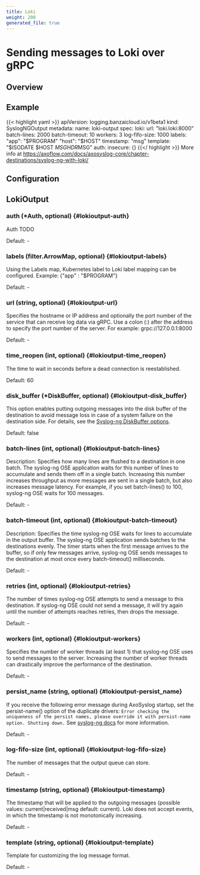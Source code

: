 ```yaml
---
title: Loki
weight: 200
generated_file: true
---
```


# Sending messages to Loki over gRPC
## Overview

## Example
{{< highlight yaml >}}
apiVersion: logging.banzaicloud.io/v1beta1
kind: SyslogNGOutput
metadata:
  name: loki-output
spec:
  loki:
    url: 	"loki.loki:8000"
    batch-lines: 2000
    batch-timeout: 10
    workers: 3
    log-fifo-size: 1000
    labels:
      "app": "$PROGRAM"
      "host": "$HOST"
    timestamp: "msg"
    template: "$ISODATE $HOST $MSGHDR$MSG"
    auth:
      insecure: {}
{{</ highlight >}}
More info at https://axoflow.com/docs/axosyslog-core/chapter-destinations/syslog-ng-with-loki/


## Configuration
## LokiOutput

### auth (*Auth, optional) {#lokioutput-auth}

Auth TODO 

Default: -

### labels (filter.ArrowMap, optional) {#lokioutput-labels}

Using the Labels map, Kubernetes label to Loki label mapping can be configured. Example: {"app" : "$PROGRAM"} 

Default: -

### url (string, optional) {#lokioutput-url}

Specifies the hostname or IP address and optionally the port number of the  service that can receive log data via gRPC. Use a colon (:) after the address to specify the port number of the server. For example: grpc://127.0.0.1:8000 

Default: -

### time_reopen (int, optional) {#lokioutput-time_reopen}

The time to wait in seconds before a dead connection is reestablished.  

Default:  60

### disk_buffer (*DiskBuffer, optional) {#lokioutput-disk_buffer}

This option enables putting outgoing messages into the disk buffer of the destination to avoid message loss in case of a system failure on the destination side. For details, see the [Syslog-ng DiskBuffer options](../disk_buffer/).  

Default:  false

### batch-lines (int, optional) {#lokioutput-batch-lines}

Description: Specifies how many lines are flushed to a destination in one batch. The syslog-ng OSE application waits for this number of lines to accumulate and sends them off in a single batch. Increasing this number increases throughput as more messages are sent in a single batch, but also increases message latency. For example, if you set batch-lines() to 100, syslog-ng OSE waits for 100 messages. 

Default: -

### batch-timeout (int, optional) {#lokioutput-batch-timeout}

Description: Specifies the time syslog-ng OSE waits for lines to accumulate in the output buffer. The syslog-ng OSE application sends batches to the destinations evenly. The timer starts when the first message arrives to the buffer, so if only few messages arrive, syslog-ng OSE sends messages to the destination at most once every batch-timeout() milliseconds. 

Default: -

### retries (int, optional) {#lokioutput-retries}

The number of times syslog-ng OSE attempts to send a message to this destination. If syslog-ng OSE could not send a message, it will try again until the number of attempts reaches retries, then drops the message. 

Default: -

### workers (int, optional) {#lokioutput-workers}

Specifies the number of worker threads (at least 1) that syslog-ng OSE uses to send messages to the server. Increasing the number of worker threads can drastically improve the performance of the destination. 

Default: -

### persist_name (string, optional) {#lokioutput-persist_name}

If you receive the following error message during AxoSyslog startup, set the persist-name() option of the duplicate drivers: `Error checking the uniqueness of the persist names, please override it with persist-name option. Shutting down.` See [syslog-ng docs](https://axoflow.com/docs/axosyslog-core/chapter-destinations/configuring-destinations-http-nonjava/reference-destination-http-nonjava/#persist-name) for more information. 

Default: -

### log-fifo-size (int, optional) {#lokioutput-log-fifo-size}

The number of messages that the output queue can store. 

Default: -

### timestamp (string, optional) {#lokioutput-timestamp}

The timestamp that will be applied to the outgoing messages (possible values: current|received|msg default: current). Loki does not accept events, in which the timestamp is not monotonically increasing. 

Default: -

### template (string, optional) {#lokioutput-template}

Template for customizing the log message format. 

Default: -


